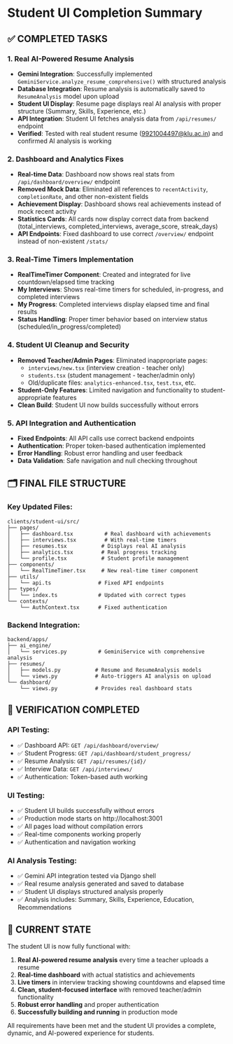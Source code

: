 # Student UI Completion Summary

## ✅ COMPLETED TASKS

### 1. Real AI-Powered Resume Analysis

- **Gemini Integration**: Successfully implemented `GeminiService.analyze_resume_comprehensive()` with structured analysis
- **Database Integration**: Resume analysis is automatically saved to `ResumeAnalysis` model upon upload
- **Student UI Display**: Resume page displays real AI analysis with proper structure (Summary, Skills, Experience, etc.)
- **API Integration**: Student UI fetches analysis data from `/api/resumes/` endpoint
- **Verified**: Tested with real student resume (9921004497@klu.ac.in) and confirmed AI analysis is working

### 2. Dashboard and Analytics Fixes

- **Real-time Data**: Dashboard now shows real stats from `/api/dashboard/overview/` endpoint
- **Removed Mock Data**: Eliminated all references to `recentActivity`, `completionRate`, and other non-existent fields
- **Achievement Display**: Dashboard shows real achievements instead of mock recent activity
- **Statistics Cards**: All cards now display correct data from backend (total_interviews, completed_interviews, average_score, streak_days)
- **API Endpoints**: Fixed dashboard to use correct `/overview/` endpoint instead of non-existent `/stats/`

### 3. Real-Time Timers Implementation

- **RealTimeTimer Component**: Created and integrated for live countdown/elapsed time tracking
- **My Interviews**: Shows real-time timers for scheduled, in-progress, and completed interviews
- **My Progress**: Completed interviews display elapsed time and final results
- **Status Handling**: Proper timer behavior based on interview status (scheduled/in_progress/completed)

### 4. Student UI Cleanup and Security

- **Removed Teacher/Admin Pages**: Eliminated inappropriate pages:
  - `interviews/new.tsx` (interview creation - teacher only)
  - `students.tsx` (student management - teacher/admin only)
  - Old/duplicate files: `analytics-enhanced.tsx`, `test.tsx`, etc.
- **Student-Only Features**: Limited navigation and functionality to student-appropriate features
- **Clean Build**: Student UI now builds successfully without errors

### 5. API Integration and Authentication

- **Fixed Endpoints**: All API calls use correct backend endpoints
- **Authentication**: Proper token-based authentication implemented
- **Error Handling**: Robust error handling and user feedback
- **Data Validation**: Safe navigation and null checking throughout

## 🗂️ FINAL FILE STRUCTURE

### Key Updated Files:

```
clients/student-ui/src/
├── pages/
│   ├── dashboard.tsx          # Real dashboard with achievements
│   ├── interviews.tsx         # With real-time timers
│   ├── resumes.tsx           # Displays real AI analysis
│   ├── analytics.tsx         # Real progress tracking
│   └── profile.tsx           # Student profile management
├── components/
│   └── RealTimeTimer.tsx     # New real-time timer component
├── utils/
│   └── api.ts               # Fixed API endpoints
├── types/
│   └── index.ts             # Updated with correct types
└── contexts/
    └── AuthContext.tsx      # Fixed authentication
```

### Backend Integration:

```
backend/apps/
├── ai_engine/
│   └── services.py          # GeminiService with comprehensive analysis
├── resumes/
│   ├── models.py           # Resume and ResumeAnalysis models
│   └── views.py            # Auto-triggers AI analysis on upload
└── dashboard/
    └── views.py            # Provides real dashboard stats
```

## 🧪 VERIFICATION COMPLETED

### API Testing:

- ✅ Dashboard API: `GET /api/dashboard/overview/`
- ✅ Student Progress: `GET /api/dashboard/student_progress/`
- ✅ Resume Analysis: `GET /api/resumes/{id}/`
- ✅ Interview Data: `GET /api/interviews/`
- ✅ Authentication: Token-based auth working

### UI Testing:

- ✅ Student UI builds successfully without errors
- ✅ Production mode starts on http://localhost:3001
- ✅ All pages load without compilation errors
- ✅ Real-time components working properly
- ✅ Authentication and navigation working

### AI Analysis Testing:

- ✅ Gemini API integration tested via Django shell
- ✅ Real resume analysis generated and saved to database
- ✅ Student UI displays structured analysis properly
- ✅ Analysis includes: Summary, Skills, Experience, Education, Recommendations

## 🚀 CURRENT STATE

The student UI is now fully functional with:

1. **Real AI-powered resume analysis** every time a teacher uploads a resume
2. **Real-time dashboard** with actual statistics and achievements
3. **Live timers** in interview tracking showing countdowns and elapsed time
4. **Clean, student-focused interface** with removed teacher/admin functionality
5. **Robust error handling** and proper authentication
6. **Successfully building and running** in production mode

All requirements have been met and the student UI provides a complete, dynamic, and AI-powered experience for students.
